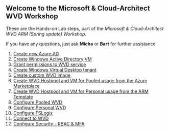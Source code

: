 ## Welcome to the Microsoft & Cloud-Architect WVD Workshop

These are the Hands-on Lab steps, part of the *Microsoft & Cloud-Architect WVD ARM (Spring update) Workshop*.

If you have any questions, just ask **Micha** or **Bart** for further assistance

1. [Create new Azure AD](/MicrosoftWVDWorkshop/1.%20Create%20Azure%20AD)
2. [Create Windows Active Directory VM](/MicrosoftWVDWorkshop/2.%20Create%20Windows%20Active%20Directory%20VM)
3. [Grant permissions to WVD service](/MicrosoftWVDWorkshop/3.%20Grant%20permissions%20to%20Windows%20Virtual%20Desktop)
4. [Create Windows Virtual Desktop tenant](/MicrosoftWVDWorkshop/4.%20Create%20Windows%20Virtual%20Desktop%20tenant)
5. [Create custom WVD image](/MicrosoftWVDWorkshop/5.%20Create%20custom%20WVD%20image)
6. [Create WVD Hostpool and VM for Pooled usage from the Azure Marketplace](/MicrosoftWVDWorkshop/6.%20Create%20WVD%20Hostpool%20and%20VM%20for%20Pooled%20usage)
7. [Create WVD Hostpool and VM for Personal usage from the ARM Template](/MicrosoftWVDWorkshop/7.%20Create%20WVD%20Hostpool%20and%20VM%20for%20Personal%20usage/)
8. [Configure Pooled WVD](/MicrosoftWVDWorkshop/8.%20Configure%20Pooled%20WVD)
9. [Configure Personal WVD](/MicrosoftWVDWorkshop/9.%20Configure%20Personal%20WVD)
10. [Configure FSLogix](/MicrosoftWVDWorkshop/10.%20Configure%20FSLogix)
11. [Connect to WVD](/MicrosoftWVDWorkshop/11.%20Connect%20to%20WVD)
12. [Configure Security - RBAC & MFA](/MicrosoftWVDWorkshop/12.%20Configure%20Security%20-%20RBAC%20%26%20MFA)

<script type="text/javascript">
    setTimeout(function() { 
            document.getElementById("sidebar").style.display = "none";
            var x = document.getElementsByClassName('inner'); 
            x[0].style.width = "90%";
            var x = document.getElementsByTagName('h1'); 
            x[0].style.width = "90%";
            x[0].style.textAlign = "center"
            x[0].innerHTML = "Microsoft & Cloud-Architect WVD Workshop"
        }, 250);
</script>